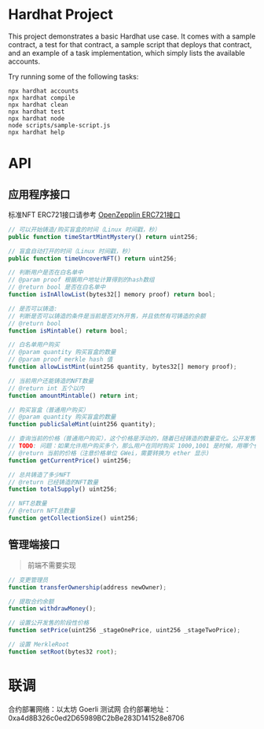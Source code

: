 # Hardhat Project

This project demonstrates a basic Hardhat use case. It comes with a sample contract, a test for that contract, a sample script that deploys that contract, and an example of a task implementation, which simply lists the available accounts.

Try running some of the following tasks:

```shell
npx hardhat accounts
npx hardhat compile
npx hardhat clean
npx hardhat test
npx hardhat node
node scripts/sample-script.js
npx hardhat help
```

# API

## 应用程序接口

标准NFT ERC721接口请参考 [OpenZepplin ERC721接口](https://docs.openzeppelin.com/contracts/3.x/api/token/erc721)

```javascript
// 可以开始铸造/购买盲盒的时间（Linux 时间戳，秒）
public function timeStartMintMystery() return uint256;

// 盲盒自动打开的时间（Linux 时间戳，秒）
public function timeUncoverNFT() return uint256;

// 判断用户是否在白名单中
// @param proof 根据用户地址计算得到的hash数组
// @return bool 是否在白名单中
function isInAllowList(bytes32[] memory proof) return bool;

// 是否可以铸造:
// 判断是否可以铸造的条件是当前是否对外开售，并且依然有可铸造的余额
// @return bool 
function isMintable() return bool;

// 白名单用户购买
// @param quantity 购买盲盒的数量
// @param proof merkle hash 值
function allowListMint(uint256 quantity, bytes32[] memory proof);

// 当前用户还能铸造的NFT数量
// @return int 五个以内
function amountMintable() return int;

// 购买盲盒（普通用户购买）
// @param quantity 购买盲盒的数量
function publicSaleMint(uint256 quantity);

// 查询当前的价格（普通用户购买），这个价格是浮动的，随着已经铸造的数量变化。公开发售价格区间： 0.06 eth （1～1000），0.08 eth（1001～3000），0.1 eth（3001～6000）
// TODO: 问题：如果允许用户购买多个，那么用户在同时购买 1000,1001 是时候，用哪个价格？现在默认使用 1000时获得的价格。
// @return 当前的价格（注意价格单位 GWei，需要转换为 ether 显示)
function getCurrentPrice() uint256;

// 总共铸造了多少NFT 
// @return 已经铸造的NFT数量
function totalSupply() uint256;

// NFT总数量
// @return NFT总数量
function getCollectionSize() uint256;
```

## 管理端接口

> 前端不需要实现

```javascript
// 变更管理员
function transferOwnership(address newOwner);

// 提取合约余额
function withdrawMoney();

// 设置公开发售的阶段性价格
function setPrice(uint256 _stageOnePrice, uint256 _stageTwoPrice);

// 设置 MerkleRoot
function setRoot(bytes32 root);

```
# 联调

合约部署网络：以太坊 Goerli 测试网
合约部署地址：0xa4d8B326c0ed2D65989BC2bBe283D141528e8706

